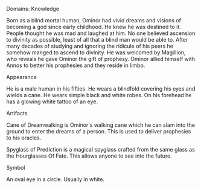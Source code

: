 Domains: Knowledge

Born as a blind mortal human, Ominor had vivid dreams and visions of becoming a god since early childhood. He knew he was destined to it. People thought he was mad and laughed at him. No one believed ascension to divinity as possible, least of all that a blind man would be able to. After many decades of studying and ignoring the ridicule of his peers he somehow manged to ascend to divinity. He was welcomed by Magillion, who reveals he gave Ominor the gift of prophesy. Ominor allied himself with Annos to better his prophesies and they reside in limbo.

Appearance

He is a male human in his fifties. He wears a blindfold covering his eyes and wields a cane. He wears simple black and white robes. On his forehead he has a glowing white tattoo of an eye.

Artifacts

Cane of Dreamwalking is Ominor's walking cane which he can slam into the ground to enter the dreams of a person. This is used to deliver prophesies to his oracles.

Spyglass of Prediction is a magical spyglass crafted from the same glass as the Hourglasses Of Fate. This allows anyone to see into the future.

Symbol

An oval eye in a circle. Usually in white.
